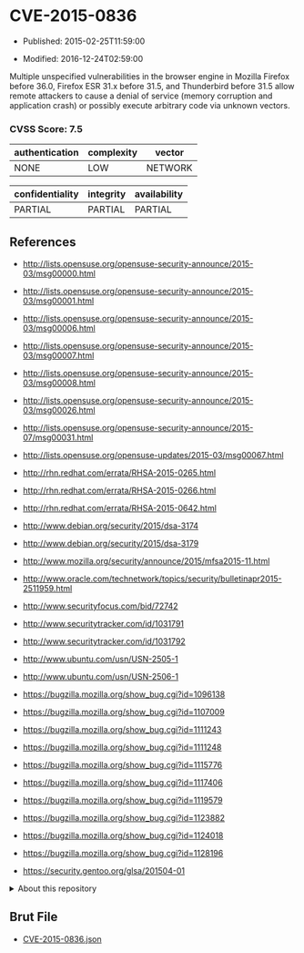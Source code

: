 # CVE-2015-0836

- Published: 2015-02-25T11:59:00

- Modified: 2016-12-24T02:59:00

Multiple unspecified vulnerabilities in the browser engine in Mozilla Firefox before 36.0, Firefox ESR 31.x before 31.5, and Thunderbird before 31.5 allow remote attackers to cause a denial of service (memory corruption and application crash) or possibly execute arbitrary code via unknown vectors.

### CVSS Score: **7.5**

| authentication | complexity | vector |
| --- | --- | --- |
| NONE | LOW | NETWORK |

| confidentiality | integrity | availability |
| --- | --- | --- |
| PARTIAL | PARTIAL | PARTIAL |

## References

* http://lists.opensuse.org/opensuse-security-announce/2015-03/msg00000.html

* http://lists.opensuse.org/opensuse-security-announce/2015-03/msg00001.html

* http://lists.opensuse.org/opensuse-security-announce/2015-03/msg00006.html

* http://lists.opensuse.org/opensuse-security-announce/2015-03/msg00007.html

* http://lists.opensuse.org/opensuse-security-announce/2015-03/msg00008.html

* http://lists.opensuse.org/opensuse-security-announce/2015-03/msg00026.html

* http://lists.opensuse.org/opensuse-security-announce/2015-07/msg00031.html

* http://lists.opensuse.org/opensuse-updates/2015-03/msg00067.html

* http://rhn.redhat.com/errata/RHSA-2015-0265.html

* http://rhn.redhat.com/errata/RHSA-2015-0266.html

* http://rhn.redhat.com/errata/RHSA-2015-0642.html

* http://www.debian.org/security/2015/dsa-3174

* http://www.debian.org/security/2015/dsa-3179

* http://www.mozilla.org/security/announce/2015/mfsa2015-11.html

* http://www.oracle.com/technetwork/topics/security/bulletinapr2015-2511959.html

* http://www.securityfocus.com/bid/72742

* http://www.securitytracker.com/id/1031791

* http://www.securitytracker.com/id/1031792

* http://www.ubuntu.com/usn/USN-2505-1

* http://www.ubuntu.com/usn/USN-2506-1

* https://bugzilla.mozilla.org/show_bug.cgi?id=1096138

* https://bugzilla.mozilla.org/show_bug.cgi?id=1107009

* https://bugzilla.mozilla.org/show_bug.cgi?id=1111243

* https://bugzilla.mozilla.org/show_bug.cgi?id=1111248

* https://bugzilla.mozilla.org/show_bug.cgi?id=1115776

* https://bugzilla.mozilla.org/show_bug.cgi?id=1117406

* https://bugzilla.mozilla.org/show_bug.cgi?id=1119579

* https://bugzilla.mozilla.org/show_bug.cgi?id=1123882

* https://bugzilla.mozilla.org/show_bug.cgi?id=1124018

* https://bugzilla.mozilla.org/show_bug.cgi?id=1128196

* https://security.gentoo.org/glsa/201504-01

<details>
<summary>About this repository</summary> 

  This repository is part of the project [Live Hack CVE](https://github.com/Live-Hack-CVE). Main website can be found [www.live-hack.org](https://www.live-hack.org) 
  
  Made by [Sn0wAlice](https://github.com/Sn0wAlice) for the people that care about security and need to have a feed of the latest CVEs. Hope you enjoy it, don't forget to star the repo and follow me on [Twitter](https://twitter.com/Sn0wAlice) and [Github](https://github.com/Sn0wAlice). And that is my [personnal website](https://www.alice-snow.me/)

  - [Home Page](https://github.com/Live-Hack-CVE)
  - [Framework](https://github.com/Live-Hack-CVE/cve-framework)
  - [CVE database](https://github.com/Live-Hack-CVE/full_database)
  - [Changelog](https://github.com/Live-Hack-CVE/Changelog)
</details>

## Brut File

* [CVE-2015-0836.json](https://raw.githubusercontent.com/Live-Hack-CVE/full_database/main/cves/2015/CVE-2015-0836.json)

